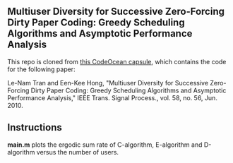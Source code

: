 ## Multiuser Diversity for Successive Zero-Forcing Dirty Paper Coding: Greedy Scheduling Algorithms and Asymptotic Performance Analysis

This repo is cloned from [this CodeOcean capsule](https://codeocean.com/capsule/4011234/tree/v1), which contains the code for the following paper: 

Le-Nam Tran and Een-Kee Hong, "Multiuser Diversity for Successive Zero-Forcing Dirty Paper Coding: Greedy Scheduling Algorithms and Asymptotic Performance Analysis," IEEE Trans. Signal Process., vol. 58, no. 56, Jun. 2010.

## Instructions

**main.m** plots the ergodic sum rate of C-algorithm, E-algorithm and D-algorithm versus the number of users.
